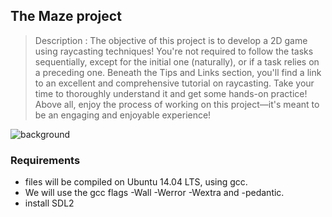 ## The Maze project


> Description : The objective of this project is to develop a 2D game using raycasting techniques! You're not required to follow the tasks sequentially, except for the initial one (naturally), or if a task relies on a preceding one. Beneath the Tips and Links section, you'll find a link to an excellent and comprehensive tutorial on raycasting. Take your time to thoroughly understand it and get some hands-on practice! Above all, enjoy the process of working on this project—it's meant to be an engaging and enjoyable experience!

![background](https://user-images.githubusercontent.com/88714347/171422634-8adc8811-2559-4ba1-967f-4caf909c3f22.gif)

### Requirements
- files will be compiled on Ubuntu 14.04 LTS, using gcc.
- We will use the gcc flags -Wall -Werror -Wextra and -pedantic.
- install SDL2
